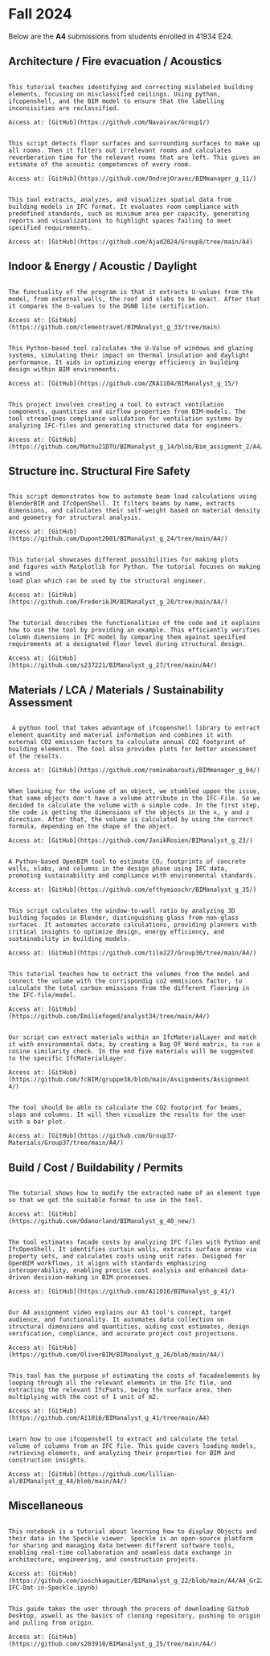 # Fall 2024

<!-- ```{attention}
This page is work in progress
``` -->

Below are the **A4** submissions from students enrolled in 41934 E24.



## Architecture / Fire evacuation / Acoustics

<!-- Group 1 -->
```{dropdown} **Group 1**: How to Identify Mislabeled Building Elements and Reclassify Them

This tutorial teaches identifying and correcting mislabeled building elements, focusing on misclassified ceilings. Using python, ifcopenshell, and the BIM model to ensure that the labelling inconsisities are reclassified.

Access at: [GitHub](https://github.com/Navairax/Group1/)

```

<!-- Group 11 -->
```{dropdown} **Group 11**: Surface Analysis and Reverberation Calculation

This script detects floor surfaces and surrounding surfaces to make up all rooms. Then it filters out irrelevant rooms and calculates reverberation time for the relevant rooms that are left. This gives an estimate of the acoustic competences of every room.

Access at: [GitHub](https://github.com/OndrejOravec/BIMmanager_g_11/)

```

<!-- Group 8 -->
```{dropdown} **Group 8**: IFC Spatial Analysis Compliance Tool

This tool extracts, analyzes, and visualizes spatial data from building models in IFC format. It evaluates room compliance with predefined standards, such as minimum area per capacity, generating reports and visualizations to highlight spaces failing to meet specified requirements.

Access at: [GitHub](https://github.com/Ajad2024/Group8/tree/main/A4)

```


## Indoor & Energy / Acoustic / Daylight

<!-- Group 33 -->
```{dropdown} **Group 33**: Extracting U-values from Model

The functuality of the program is that it extracts U-values from the model, from external walls, the roof and slabs to be exact. After that it compares the U-values to the DGNB lite certification.

Access at: [GitHub](https://github.com/clementravet/BIMAnalyst_g_33/tree/main)

```

<!-- Group 15 -->
```{dropdown} **Group 15**: U-Value Calculation Tool for Windows and Glazing

This Python-based tool calculates the U-Value of windows and glazing systems, simulating their impact on thermal insulation and daylight performance. It aids in optimizing energy efficiency in building design within BIM environments.

Access at: [GitHub](https://github.com/ZKA1104/BIManalyst_g_15/)

```

<!-- Group 14 -->
```{dropdown} **Group 14**: Ventilation Validation Tool from BIM Models

This project involves creating a tool to extract ventilation components, quantities and airflow properties from BIM-models. The tool streamlines compliance validation for ventilation systems by analyzing IFC-files and generating structured data for engineers.

Access at: [GitHub](https://github.com/Mathu21DTU/BIManalyst_g_14/blob/Bim_assigment_2/A4/A4.md)

```

## Structure inc. Structural Fire Safety

<!-- Group 24 -->
```{dropdown} **Group 24**: Automated Beam Load Calculation with BlenderBIM

This script demonstrates how to automate beam load calculations using BlenderBIM and IfcOpenShell. It filters beams by name, extracts dimensions, and calculates their self-weight based on material density and geometry for structural analysis.

Access at: [GitHub](https://github.com/Dupont2001/BIManalyst_g_24/tree/main/A4/)

```

<!-- Group 28 -->
```{dropdown} **Group 28**: Wind load visualization using Matplotlib

This tutorial showcases different possibilities for making plots
and figures with Matplotlib for Python. The tutorial focuses on making a wind
load plan which can be used by the structural engineer.

Access at: [GitHub](https://github.com/FrederikJM/BIManalyst_g_28/tree/main/A4/)

```

<!-- Group 27 -->
```{dropdown} **Group 27**: Column Dimension Verification Tool for IFC Models

The tutorial describes the functionalities of the code and it explains how to use the tool by providing an example. This efficiently verifies column dimensions in IFC model by comparing them against specified requirements at a designated floor level during structural design.

Access at: [GitHub](https://github.com/s237221/BIManalyst_g_27/tree/main/A4/)

```


## Materials / LCA / Materials / Sustainability Assessment

<!-- Group 4 -->
```{dropdown} **Group 4**: Using Python and Ifcopenshell to estimate building's CO2 emission

 A python tool that takes advantage of ifcopenshell library to extract element quantity and material information and combines it with external CO2 emission factors to calculate annual CO2 footprint of building elements. The tool also provides plots for better assessment of the results.

Access at: [GitHub](https://github.com/rominabarouti/BIMmanager_g_04/)

```

<!-- Group 23 -->
```{dropdown} **Group 23**: Volume Calculation for Objects in an IFC-File

When looking for the volume of an object, we stumbled uppon the issue, that some objects don't have a volume attribute in the IFC-File. So we decided to calculate the volume with a simple code. In the first step, the code is getting the dimensions of the objects in the x, y and z direction. After that, the volume is calculated by using the correct formula, depending on the shape of the object.

Access at: [GitHub](https://github.com/JanikRosien/BIManalyst_g_23/)

```

<!-- Group 35 -->
```{dropdown} **Group 35**: CO₂ Footprint Calculation Tool for Structural Concrete

A Python-based OpenBIM tool to estimate CO₂ footprints of concrete walls, slabs, and columns in the design phase using IFC data, promoting sustainability and compliance with environmental standards.

Access at: [GitHub](https://github.com/efthymioschr/BIManalyst_g_35/)

```

<!-- Group 36 -->
```{dropdown} **Group 36**: Facade Area Analyzer

This script calculates the window-to-wall ratio by analyzing 3D building façades in Blender, distinguishing glass from non-glass surfaces. It automates accurate calculations, providing planners with critical insights to optimize design, energy efficiency, and sustainability in building models.

Access at: [GitHub](https://github.com/tile227/Group36/tree/main/A4/)

```

<!-- Group 34 -->
```{dropdown} **Group 34**: How to identify co2 emissions from flooring in a building

This tutorial teaches how to extract the volumes from the model and connect the volume with the corrispondig co2 emmisions factor, to calculate the total carbon emissions from the different flooring in the IFC-file/model.

Access at: [GitHub](https://github.com/Emiliefoged/analyst34/tree/main/A4/)

```

<!-- Group 38 -->
```{dropdown} **Group 38**: Automatization of matching Ifc data with environmental data

Our script can extract materials within an IfcMaterialLayer and match it with environmental data, by creating a Bag Of Word matrix, to run a cosine similarity check. In the end five materials will be suggested to the specific IfcMaterialLayer.

Access at: [GitHub](https://github.com/fcBIM/gruppe38/blob/main/Assignments/Assignment 4/)

```

<!-- Group 37 -->
```{dropdown} **Group 37**: CO2 footprint of building element

The tool should be able to calculate the CO2 footprint for beams, slaps and columns. It will then visualize the results for the user with a bar plot. 

Access at: [GitHub](https://github.com/Group37-Materials/Group37/tree/main/A4/)

```

## Build / Cost / Buildability / Permits

<!-- Group 40 -->
```{dropdown} **Group 40**: Modifying the extracted ifc type name from model

The tutorial shows how to modify the extracted name of an element type so that we get the suitable format to use in the tool.

Access at: [GitHub](https://github.com/Odanorland/BIManalyst_g_40_new/)

```

<!-- Group 41 -->
```{dropdown} **Group 41**: Cost Estimation with IfcPsets

The tool estimates facade costs by analyzing IFC files with Python and IfcOpenShell. It identifies curtain walls, extracts surface areas via property sets, and calculates costs using unit rates. Designed for OpenBIM workflows, it aligns with standards emphasizing interoperability, enabling precise cost analysis and enhanced data-driven decision-making in BIM processes.

Access at: [GitHub](https://github.com/A11016/BIManalyst_g_41/)

```

<!-- Group 26 -->
```{dropdown} **Group 26**: Automated data- and cost collection

Our A4 assignment video explains our A3 tool's concept, target audience, and functionality. It automates data collection on structural dimensions and quantities, aiding cost estimates, design verification, compliance, and accurate project cost projections.

Access at: [GitHub](https://github.com/OliverBIM/BIManalyst_g_26/blob/main/A4/)

```

<!-- Group 41 -->
```{dropdown} **Group 41**: Estimating the cost of facadeelements through IfcPsets

This tool has the purpose of estimating the costs of facadeelements by looping through all the relevant elements in the Ifc file, and extracting the relevant IfcPsets, being the surface area, then multiplying with the cost of 1 unit of m2.

Access at: [GitHub](https://github.com/A11016/BIManalyst_g_41/tree/main/A4)

```

<!-- Group 44 -->
```{dropdown} **Group 44**: Extracting IFC Element Properties: A Guide to Accessing Column Volumes with ifcopenshell

Learn how to use ifcopenshell to extract and calculate the total volume of columns from an IFC file. This guide covers loading models, retrieving elements, and analyzing their properties for BIM and construction insights.

Access at: [GitHub](https://github.com/lillian-al/BIManalyst_g_44/blob/main/A4/)

```


## Miscellaneous

<!-- Group 22 -->
```{dropdown} **Group 22**: How to display IFC data in Speckle

This notebook is a tutorial about learning how to display Objects and their data in the Speckle viewer. Speckle is an open-source platform for sharing and managing data between different software tools, enabling real-time collaboration and seamless data exchange in architecture, engineering, and construction projects.

Access at: [GitHub](https://github.com/ioschkagautier/BIManalyst_g_22/blob/main/A4/A4_Gr22_Display-IFC-Dat-in-Speckle.ipynb)

```

<!-- Group 25 -->
```{dropdown} **Group 25**: Guide to getting into Github Desktop

This guide takes the user through the process of downloading Github Desktop, aswell as the basics of cloning repository, pushing to origin and pulling from origin.

Access at: [GitHub](https://github.com/s203910/BIManalyst_g_25/tree/main/A4/)

```
